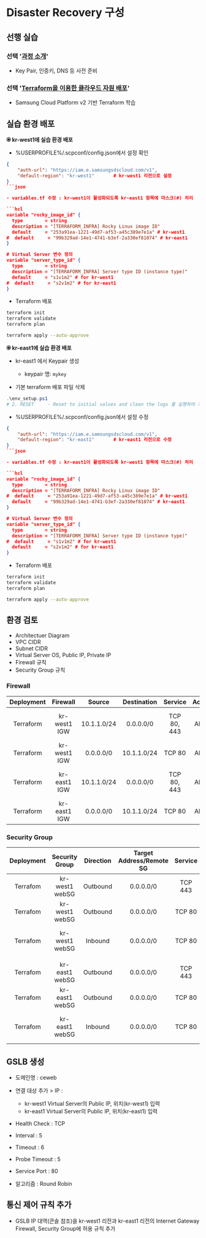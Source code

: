 # Disaster Recovery 구성

## 선행 실습

### 선택 '[과정 소개](https://github.com/SCPv2/ce_advance_introduction/blob/main/README.md)'

- Key Pair, 인증키, DNS 등 사전 준비

### 선택 '[Terraform을 이용한 클라우드 자원 배포](https://github.com/SCPv2/advance_iac/blob/main/terraform/README.md)'

- Samsung Cloud Platform v2 기반 Terraform 학습

## 실습 환경 배포

**&#128906; kr-west1에 실습 환경 배포**

- %USERPROFILE%/.scpconf/config.json에서 설정 확인

```json
{
    "auth-url": "https://iam.e.samsungsdscloud.com/v1",
    "default-region": "kr-west1"       # kr-west1 리전으로 설정
}
```json

- variables.tf 수정 : kr-west1이 활성화되도록 kr-east1 항목에 마스크(#) 처리

```hcl
variable "rocky_image_id" {
  type        = string
  description = "[TERRAFORM_INFRA] Rocky Linux image ID"
  default     = "253a91ea-1221-49d7-af53-a45c389e7e1a" # kr-west1
#  default     = "99b329ad-14e1-4741-b3ef-2a330ef81074" # kr-east1
}

# Virtual Server 변수 정의
variable "server_type_id" {
  type        = string
  description = "[TERRAFORM_INFRA] Server type ID (instance type)"
  default     = "s1v1m2" # for kr-west1
#  default     = "s2v1m2" # for kr-east1
}

```

- Terraform 배포

```bash
terraform init
terraform validate
terraform plan

terraform apply --auto-approve
```

**&#128906; kr-east1에 실습 환경 배포**

- kr-east1 에서 Keypair 생성

  - keypair 명: `mykey`

- 기본 terraform 배포 파일 삭제

```powershell
.\env_setup.ps1
# 2. RESET     - Reset to initial values and clean the logs 를 실행하여 기존 환경 모두 제거
```

- %USERPROFILE%/.scpconf/config.json에서 설정 수정

```json
{
    "auth-url": "https://iam.e.samsungsdscloud.com/v1",
    "default-region": "kr-east1"       # kr-east1 리전으로 수정
}
```json

- variables.tf 수정 : kr-east1이 활성화되도록 kr-west1 항목에 마스크(#) 처리

```hcl
variable "rocky_image_id" {
  type        = string
  description = "[TERRAFORM_INFRA] Rocky Linux image ID"
#  default     = "253a91ea-1221-49d7-af53-a45c389e7e1a" # kr-west1
  default     = "99b329ad-14e1-4741-b3ef-2a330ef81074" # kr-east1
}

# Virtual Server 변수 정의
variable "server_type_id" {
  type        = string
  description = "[TERRAFORM_INFRA] Server type ID (instance type)"
#  default     = "s1v1m2" # for kr-west1
  default     = "s2v1m2" # for kr-east1
}

```

- Terraform 배포

```bash
terraform init
terraform validate
terraform plan

terraform apply --auto-approve
```

## 환경 검토

- Architectuer Diagram
- VPC CIDR
- Subnet CIDR
- Virtual Server OS, Public IP, Private IP
- Firewall 규칙
- Security Group 규칙

### Firewall

|Deployment|Firewall|Source|Destination|Service|Action|Direction|Description|
|:-----:|:-----:|:-----:|:-----:|:-----:|:-----:|:-----:|:-----|
|Terraform|kr-west1 IGW|10.1.1.0/24|0.0.0.0/0|TCP 80, 443|Allow|Outbound|HTTP/HTTPS outbound from vm to Internet|
|Terraform|kr-west1 IGW|0.0.0.0/0|10.1.1.0/24|TCP 80|Allow|Inbound|HTTP inbound to vm|
|Terraform|kr-east1 IGW|10.1.1.0/24|0.0.0.0/0|TCP 80, 443|Allow|Outbound|HTTP/HTTPS outbound from vm to Internet|
|Terraform|kr-east1 IGW|0.0.0.0/0|10.1.1.0/24|TCP 80|Allow|Inbound|HTTP inbound to vm|

### Security Group

|Deployment|Security Group|Direction|Target Address/Remote SG|Service|Description|
|:-----:|:-----:|:-----:|:-----:|:-----:|:-----|
|Terrafom|kr-west1 webSG|Outbound|0.0.0.0/0|TCP 443|HTTPS outbound to Internet|
|Terrafom|kr-west1 webSG|Outbound|0.0.0.0/0|TCP 80|HTTP outbound to Internet|
|Terrafom|kr-west1 webSG|Inbound|0.0.0.0/0|TCP 80|HTTP inbound from your PC|
|||||||
|Terrafom|kr-east1 webSG|Outbound|0.0.0.0/0|TCP 443|HTTPS outbound to Internet|
|Terrafom|kr-east1 webSG|Outbound|0.0.0.0/0|TCP 80|HTTP outbound to Internet|
|Terrafom|kr-east1 webSG|Inbound|0.0.0.0/0|TCP 80|HTTP inbound from your PC|

## GSLB 생성

- 도메인명 : ceweb

- 연결 대상 추가 > IP :
  - kr-west1 Virtual Server의 Public IP, 위치(kr-west1) 입력
  - kr-east1 Virtual Server의 Public IP, 위치(kr-east1) 입력

- Health Check : TCP
- Interval : 5
- Timeout : 6
- Probe Timeout : 5
- Service Port : 80
- 알고리즘 : Round Robin

## 통신 제어 규칙 추가

- GSLB IP 대역(콘솔 참조)을 kr-west1 리전과 kr-east1 리전의 Internet Gateway Firewall, Security Group에 허용 규칙 추가

